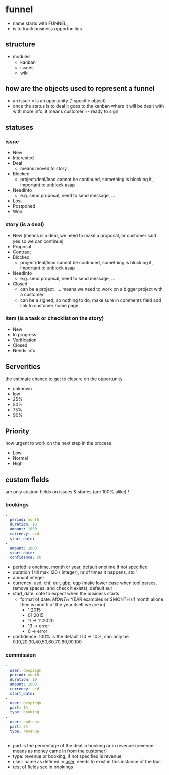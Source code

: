 # funnel

- name starts with FUNNEL_
- is to track business opportunities

## structure

- modules
  - kanban
  - issues
  - wiki
  
## how are the objects used to represent a funnel

- an issue = is an oportunity (1 specific object)
- once the status is to deal it goes to the kanban where it will be dealt with with more info, it means customer +- ready to sign

## statuses

### issue

- New
- Interested
- Deal
  - means moved to story
- Blocked
  - project/deal/lead cannot be continued, something is blocking it, important to unblock asap
- NeedInfo
  - e.g. send proposal, need to send message, ...
- Lost
- Postponed
- Won

### story (is a deal)

- New (means is a deal, we need to make a proposal, or customer said yes so we can continue)
- Proposal
- Contract
- Blocked
  - project/deal/lead cannot be continued, something is blocking it, important to unblock asap
- NeedInfo
  - e.g. send proposal, need to send message, ...
- Closed 
    - can be a project_ ... means we need to work on a bigger project with a customer
    - can be a signed, so nothing to do, make sure in comments field add link to customer home page


### item (is a task or checklist on the story)

- New
- In progress
- Verification
- Closed
- Needs info


## Serverities

the estimate chance to get to closure on the opportunity

- unknown
- low
- 25%
- 50%
- 75%
- 90%

## Priority

how urgent to work on the next step in the process

- Low
- Normal
- High

## custom fields

are only custom fields on issues & stories (are 100% alike) !

### bookings

```yaml
-
  period: month
  duration: 10
  amount: 1000
  currency: usd
  start_date: 
-
  amount: 1000
  start_date: 
  confidence: 50
```

- period is onetime, month or year, default onetime if not specified
- duration 1 till max 120 ( integer), nr of times it happens, std 1
- amount integer
- currency: usd, chf, eur, gbp, egp (make lower case when tool parses, remove spaces, and check it exists), default eur
- start_date: date to expect when the business starts
  - format of date: $MONTH:$YEAR examples or $MONTH (if month allone then is month of the year itself we are in)
    - 1:2015
    - 01:2015
    - 11 -> 11:2020
    - 13 -> error
    - 0 -> error    
- confidence: 100% is the default (10 -> 10%, can only be 0,10,20,30,40,50,60.70,80,90,100

### commission

```yaml
-
  user: despiegk
  period: month
  duration: 10
  amount: 1000
  currency: usd
  start_date: 
- 
  user: despiegk
  part: 1%
  type: booking
- 
  user: andreas
  part: 5%
  type: revenue
  
```

- part is the percentage of the deal in booking or in revenue (revenue means as money came in from the customer)
- type: revenue or booking, if not specified is revenue
- user: name as defined in [user](user.md), needs to exist in this instance of the tool
- rest of fields see in bookings 



